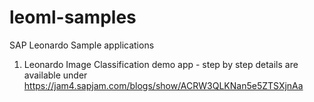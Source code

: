 # leoml-samples
SAP Leonardo Sample applications

1. Leonardo Image Classification demo app - step by step details are available under https://jam4.sapjam.com/blogs/show/ACRW3QLKNan5e5ZTSXjnAa
